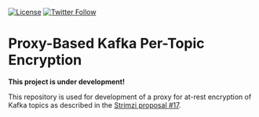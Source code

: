 [![License](https://img.shields.io/badge/license-Apache--2.0-blue.svg)](http://www.apache.org/licenses/LICENSE-2.0)
[![Twitter Follow](https://img.shields.io/twitter/follow/strimziio.svg?style=social&label=Follow&style=for-the-badge)](https://twitter.com/strimziio)

# Proxy-Based Kafka Per-Topic Encryption

**This project is under development!**

This repository is used for development of a proxy for at-rest encryption of Kafka topics as described in the [Strimzi proposal #17](https://github.com/strimzi/proposals/blob/master/017-kafka-topic-encryption.md).
